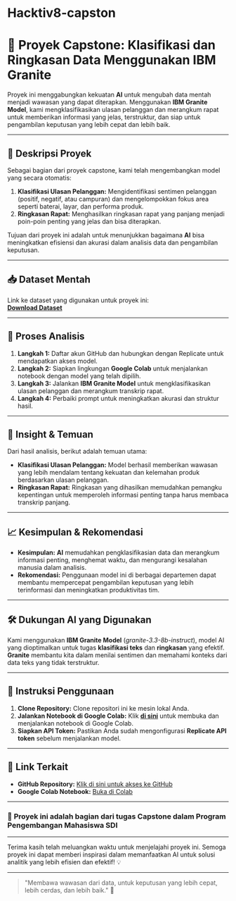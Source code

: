 # Hacktiv8-capston
# 🎯 **Proyek Capstone: Klasifikasi dan Ringkasan Data Menggunakan IBM Granite**

Proyek ini menggabungkan kekuatan **AI** untuk mengubah data mentah menjadi wawasan yang dapat diterapkan. Menggunakan **IBM Granite Model**, kami mengklasifikasikan ulasan pelanggan dan merangkum rapat untuk memberikan informasi yang jelas, terstruktur, dan siap untuk pengambilan keputusan yang lebih cepat dan lebih baik.

---

## 🌟 **Deskripsi Proyek**
Sebagai bagian dari proyek capstone, kami telah mengembangkan model yang secara otomatis:
1. **Klasifikasi Ulasan Pelanggan:** Mengidentifikasi sentimen pelanggan (positif, negatif, atau campuran) dan mengelompokkan fokus area seperti baterai, layar, dan performa produk.
2. **Ringkasan Rapat:** Menghasilkan ringkasan rapat yang panjang menjadi poin-poin penting yang jelas dan bisa diterapkan.

Tujuan dari proyek ini adalah untuk menunjukkan bagaimana **AI** bisa meningkatkan efisiensi dan akurasi dalam analisis data dan pengambilan keputusan.

---

## 📥 **Dataset Mentah**
Link ke dataset yang digunakan untuk proyek ini:  
[**Download Dataset**](https://www.kaggle.com/code/karnikakapoor/spam-or-ham-sms-classifier/input)

---

## 🚀 **Proses Analisis**

1. **Langkah 1:** Daftar akun GitHub dan hubungkan dengan Replicate untuk mendapatkan akses model.
2. **Langkah 2:** Siapkan lingkungan **Google Colab** untuk menjalankan notebook dengan model yang telah dipilih.
3. **Langkah 3:** Jalankan **IBM Granite Model** untuk mengklasifikasikan ulasan pelanggan dan merangkum transkrip rapat.
4. **Langkah 4:** Perbaiki prompt untuk meningkatkan akurasi dan struktur hasil.

---

## 🧠 **Insight & Temuan**
Dari hasil analisis, berikut adalah temuan utama:
- **Klasifikasi Ulasan Pelanggan:** Model berhasil memberikan wawasan yang lebih mendalam tentang kekuatan dan kelemahan produk berdasarkan ulasan pelanggan.
- **Ringkasan Rapat:** Ringkasan yang dihasilkan memudahkan pemangku kepentingan untuk memperoleh informasi penting tanpa harus membaca transkrip panjang.

---

## 📈 **Kesimpulan & Rekomendasi**
- **Kesimpulan:** **AI** memudahkan pengklasifikasian data dan merangkum informasi penting, menghemat waktu, dan mengurangi kesalahan manusia dalam analisis.
- **Rekomendasi:** Penggunaan model ini di berbagai departemen dapat membantu mempercepat pengambilan keputusan yang lebih terinformasi dan meningkatkan produktivitas tim.

---

## 🛠️ **Dukungan AI yang Digunakan**
Kami menggunakan **IBM Granite Model** (*granite-3.3-8b-instruct*), model AI yang dioptimalkan untuk tugas **klasifikasi teks** dan **ringkasan** yang efektif. **Granite** membantu kita dalam menilai sentimen dan memahami konteks dari data teks yang tidak terstruktur.

---

## 📜 **Instruksi Penggunaan**

1. **Clone Repository:** Clone repositori ini ke mesin lokal Anda.
2. **Jalankan Notebook di Google Colab:** Klik [**di sini**](https://colab.research.google.com/drive/1eQ4Q2ITQWzwZz6gTw-GRwN3Nup8_gQB5?usp=sharing) untuk membuka dan menjalankan notebook di Google Colab.
3. **Siapkan API Token:** Pastikan Anda sudah mengonfigurasi **Replicate API token** sebelum menjalankan model.

---

## 🔗 **Link Terkait**
- **GitHub Repository:** [Klik di sini untuk akses ke GitHub](https://github.com/Zaqyemirul/Hacktiv8-capston.git)
- **Google Colab Notebook:** [Buka di Colab](https://colab.research.google.com/drive/1eQ4Q2ITQWzwZz6gTw-GRwN3Nup8_gQB5?usp=sharing)

---

### 📅 **Proyek ini adalah bagian dari tugas Capstone dalam Program Pengembangan Mahasiswa SDI**

---

Terima kasih telah meluangkan waktu untuk menjelajahi proyek ini. Semoga proyek ini dapat memberi inspirasi dalam memanfaatkan AI untuk solusi analitik yang lebih efisien dan efektif! 💡

---

> "Membawa wawasan dari data, untuk keputusan yang lebih cepat, lebih cerdas, dan lebih baik." 🚀
